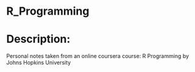 # R_Programming
# Description:
  Personal notes taken from an online coursera course: R Programming by Johns Hopkins University
